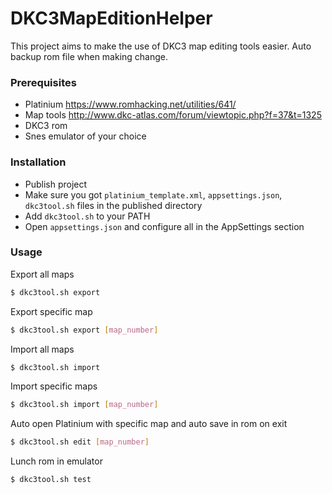 # DKC3MapEditionHelper

This project aims to make the use of DKC3 map editing tools easier. Auto backup rom file when making change.

### Prerequisites

  - Platinium
https://www.romhacking.net/utilities/641/
  - Map tools
http://www.dkc-atlas.com/forum/viewtopic.php?f=37&t=1325
  - DKC3 rom
  - Snes emulator of your choice

### Installation

  - Publish project
  - Make sure you got `platinium_template.xml`, `appsettings.json`, `dkc3tool.sh` files in the published directory
  - Add `dkc3tool.sh` to your PATH
  - Open `appsettings.json` and configure all in the AppSettings section

### Usage

Export all maps
```sh
$ dkc3tool.sh export
```
Export specific map
```sh
$ dkc3tool.sh export [map_number]
```
Import all maps
```sh
$ dkc3tool.sh import
```
Import specific maps
```sh
$ dkc3tool.sh import [map_number]
```
Auto open Platinium with specific map and auto save in rom on exit
```sh
$ dkc3tool.sh edit [map_number]
```
Lunch rom in emulator
```sh
$ dkc3tool.sh test
```
